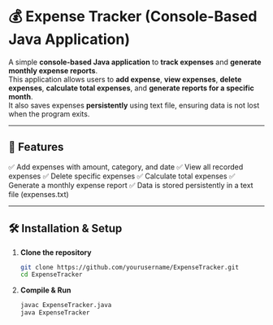 # 💰 Expense Tracker (Console-Based Java Application)
A simple **console-based Java application** to **track expenses** and **generate monthly expense reports**.  
This application allows users to **add expense**, **view expenses**, **delete expenses**, **calculate total expenses**, and **generate reports for a specific month**.  
It also saves expenses **persistently** using text file, ensuring data is not lost when the program exits.

---

## 📜 Features
✅ Add expenses with amount, category, and date
✅ View all recorded expenses
✅ Delete specific expenses
✅ Calculate total expenses
✅ Generate a monthly expense report
✅ Data is stored persistently in a text file (expenses.txt)

---

## 🛠️ Installation & Setup

1. **Clone the repository**
   ```sh
   git clone https://github.com/yourusername/ExpenseTracker.git
   cd ExpenseTracker

2. **Compile & Run**
   ```sh
   javac ExpenseTracker.java
   java ExpenseTracker
